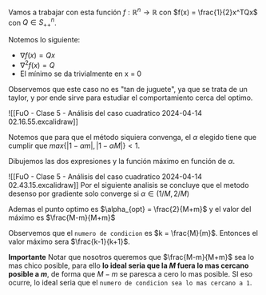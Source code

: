 
Vamos a trabajar con esta función $f: \mathbb{R}^n \rightarrow \mathbb{R}$ con $f(x) = \frac{1}{2}x^TQx$ con $Q \in S_{++}^n$.

Notemos lo siguiente:
- $\nabla f(x) = Q x$
- $\nabla^2 f(x) = Q$ 
- El mínimo se da trivialmente en x = 0

Observemos que este caso no es "tan de juguete", ya que se trata de un taylor, y por ende sirve para estudiar el comportamiento cerca del optimo.

![[FuO - Clase 5 - Análisis del caso cuadratico 2024-04-14 02.16.55.excalidraw]]

Notemos que para que el método siquiera convenga, el $\alpha$ elegido tiene que cumplir que $max\{ |1-\alpha m|,|1-\alpha M| \} < 1$.

Dibujemos las dos expresiones y la función máximo en función de $\alpha$.

![[FuO - Clase 5 - Análisis del caso cuadratico 2024-04-14 02.43.15.excalidraw]]
Por el siguiente analisis se concluye que el metodo desenso por gradiente solo converge si $\alpha \in (1/M, 2/M)$ 

Ademas el punto optimo es $\alpha_{opt} = \frac{2}{M+m}$ y el valor del máximo es $\frac{M-m}{M+m}$ 

Observemos que el `numero de condicion` es $k = \frac{M}{m}$. Entonces el valor máximo sera $\frac{k-1}{k+1}$.

**Importante**
Notar que nosotros queremos que  $\frac{M-m}{M+m}$ sea lo mas chico posible, para ello **lo ideal seria que la $M$ fuera lo mas cercano posible a $m$**, de forma que $M-m$ se paresca a cero lo mas posible. SI eso ocurre, lo ideal seria que el  `numero de condicion sea lo mas cercano a 1`. 

